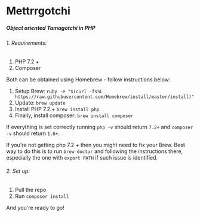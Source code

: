 Mettrrgotchi
=====
##### Object oriented Tamagotchi in PHP

###### 1. Requirements:
1. PHP 7.2 +
2. Composer

Both can be obtained using Homebrew - follow instructions below:

1. Setup Brew: `ruby -e "$(curl -fsSL https://raw.githubusercontent.com/Homebrew/install/master/install)"`
2. Update: `brew update`
3. Install PHP 7.2.+ `brew install php`
4. Finally, install composer: `brew install composer`

If everything is set correctly running `php -v` should return `7.2+` and `composer -v` should return `1.6+`.

If you're not getting php 7.2 + then you might need to fix your Brew. Best way to do this is to run `brew doctor` and following the instructions there, especially the one with `export PATH` if such issue is identified.

###### 2. Set up:
1. Pull the repo
2. Run `composer install`

And you're ready to go!
